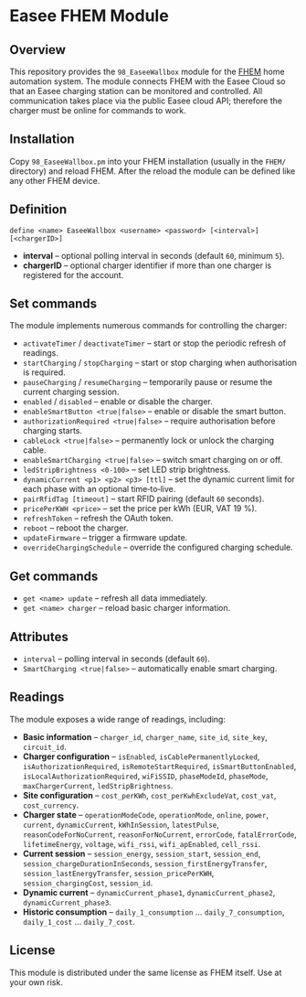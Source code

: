 # Easee FHEM Module

## Overview
This repository provides the `98_EaseeWallbox` module for the [FHEM](https://fhem.de) home automation system.  The module connects FHEM with the Easee Cloud so that an Easee charging station can be monitored and controlled.  All communication takes place via the public Easee cloud API; therefore the charger must be online for commands to work.

## Installation
Copy `98_EaseeWallbox.pm` into your FHEM installation (usually in the `FHEM/` directory) and reload FHEM.  After the reload the module can be defined like any other FHEM device.

## Definition
```
define <name> EaseeWallbox <username> <password> [<interval>] [<chargerID>]
```
- **interval** – optional polling interval in seconds (default `60`, minimum `5`).
- **chargerID** – optional charger identifier if more than one charger is registered for the account.

## Set commands
The module implements numerous commands for controlling the charger:
- `activateTimer` / `deactivateTimer` – start or stop the periodic refresh of readings.
- `startCharging` / `stopCharging` – start or stop charging when authorisation is required.
- `pauseCharging` / `resumeCharging` – temporarily pause or resume the current charging session.
- `enabled` / `disabled` – enable or disable the charger.
- `enableSmartButton <true|false>` – enable or disable the smart button.
- `authorizationRequired <true|false>` – require authorisation before charging starts.
- `cableLock <true|false>` – permanently lock or unlock the charging cable.
- `enableSmartCharging <true|false>` – switch smart charging on or off.
- `ledStripBrightness <0‑100>` – set LED strip brightness.
- `dynamicCurrent <p1> <p2> <p3> [ttl]` – set the dynamic current limit for each phase with an optional time‑to‑live.
- `pairRfidTag [timeout]` – start RFID pairing (default `60` seconds).
- `pricePerKWH <price>` – set the price per kWh (EUR, VAT 19 %).
- `refreshToken` – refresh the OAuth token.
- `reboot` – reboot the charger.
- `updateFirmware` – trigger a firmware update.
- `overrideChargingSchedule` – override the configured charging schedule.

## Get commands
- `get <name> update` – refresh all data immediately.
- `get <name> charger` – reload basic charger information.

## Attributes
- `interval` – polling interval in seconds (default `60`).
- `SmartCharging <true|false>` – automatically enable smart charging.

## Readings
The module exposes a wide range of readings, including:
- **Basic information** – `charger_id`, `charger_name`, `site_id`, `site_key`, `circuit_id`.
- **Charger configuration** – `isEnabled`, `isCablePermanentlyLocked`, `isAuthorizationRequired`, `isRemoteStartRequired`, `isSmartButtonEnabled`, `isLocalAuthorizationRequired`, `wiFiSSID`, `phaseModeId`, `phaseMode`, `maxChargerCurrent`, `ledStripBrightness`.
- **Site configuration** – `cost_perKWh`, `cost_perKwhExcludeVat`, `cost_vat`, `cost_currency`.
- **Charger state** – `operationModeCode`, `operationMode`, `online`, `power`, `current`, `dynamicCurrent`, `kWhInSession`, `latestPulse`, `reasonCodeForNoCurrent`, `reasonForNoCurrent`, `errorCode`, `fatalErrorCode`, `lifetimeEnergy`, `voltage`, `wifi_rssi`, `wifi_apEnabled`, `cell_rssi`.
- **Current session** – `session_energy`, `session_start`, `session_end`, `session_chargeDurationInSeconds`, `session_firstEnergyTransfer`, `session_lastEnergyTransfer`, `session_pricePerKWH`, `session_chargingCost`, `session_id`.
- **Dynamic current** – `dynamicCurrent_phase1`, `dynamicCurrent_phase2`, `dynamicCurrent_phase3`.
- **Historic consumption** – `daily_1_consumption` … `daily_7_consumption`, `daily_1_cost` … `daily_7_cost`.

## License
This module is distributed under the same license as FHEM itself.  Use at your own risk.
